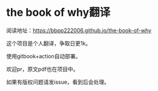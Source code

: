 # the book of why翻译

阅读地址：https://bbpp222006.github.io/the-book-of-why


这个项目是个人翻译，争取日更1k。

使用gitbook+action自动部署。

欢迎pr，原文pdf也在项目中。

如果有版权问题请发issue，看到后会处理。